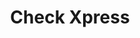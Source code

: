 ---
title: Check Xpress
slug: check-xpress
updated-on: '2024-05-30T13:44:31.749Z'
created-on: '2024-05-30T13:41:46.671Z'
published-on: '2024-05-30T13:54:32.469Z'
f_city-state-2:
- cms/city/ridgeland-ms.md
- cms/city/tupelo-ms.md
- cms/city/gulfport-ms.md
- cms/city/biloxi-ms.md
- cms/city/waynesboro-ms.md
- cms/city/orem-ut.md
- cms/city/holly-springs-ms.md
- cms/city/ocean-springs-ms.md
- cms/city/winona-ms.md
f_locations:
- cms/payday-loan/check-xpress-14113.md
- cms/payday-loan/check-xpress-14114.md
- cms/payday-loan/check-xpress-14115.md
- cms/payday-loan/check-xpress-14116.md
- cms/payday-loan/check-xpress-14117.md
- cms/payday-loan/check-xpress-14118.md
- cms/payday-loan/check-xpress-14119.md
- cms/payday-loan/check-xpress-14120.md
- cms/payday-loan/check-xpress-14121.md
- cms/payday-loan/check-xpress-14122.md
- cms/payday-loan/check-xpress-14123.md
- cms/payday-loan/check-xpress-14124.md
- cms/payday-loan/check-xpress-14125.md
f_states:
- cms/state/mississippi.md
- cms/state/utah.md
layout: '[company].html'
tags: company
---
